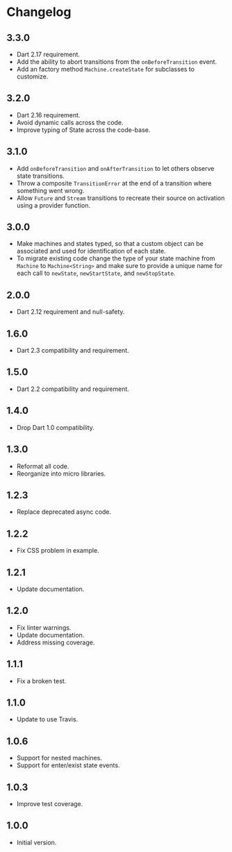 # Changelog

## 3.3.0

* Dart 2.17 requirement.
* Add the ability to abort transitions from the `onBeforeTransition` event.
* Add an factory method `Machine.createState` for subclasses to customize.

## 3.2.0

* Dart 2.16 requirement.
* Avoid dynamic calls across the code.
* Improve typing of State<T> across the code-base.

## 3.1.0

* Add `onBeforeTransition` and `onAfterTransition` to let others observe state transitions.
* Throw a composite `TransitionError` at the end of a transition where something went wrong.
* Allow `Future` and `Stream` transitions to recreate their source on activation using a provider function.

## 3.0.0

* Make machines and states typed, so that a custom object can be associated and used for identification of each state.
* To migrate existing code change the type of your state machine from `Machine` to `Machine<String>` and make sure to provide a unique name for each call to `newState`, `newStartState`, and `newStopState`.

## 2.0.0

* Dart 2.12 requirement and null-safety.

## 1.6.0

* Dart 2.3 compatibility and requirement.

## 1.5.0

* Dart 2.2 compatibility and requirement.

## 1.4.0

* Drop Dart 1.0 compatibility.

## 1.3.0

* Reformat all code.
* Reorganize into micro libraries.

## 1.2.3

* Replace deprecated async code.

## 1.2.2

* Fix CSS problem in example.

## 1.2.1

* Update documentation.

## 1.2.0

* Fix linter warnings.
* Update documentation.
* Address missing coverage.

## 1.1.1

* Fix a broken test.

## 1.1.0

* Update to use Travis.

## 1.0.6

* Support for nested machines.
* Support for enter/exist state events.

## 1.0.3

* Improve test coverage.

## 1.0.0

* Initial version.

